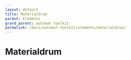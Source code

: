 ```yaml
---
layout: default
title: Materialdrum
parent: Elements
grand_parent: automat toolkit
permalink: /docs/automat-toolkit/elements/materialdrum/
---
```


# Materialdrum
